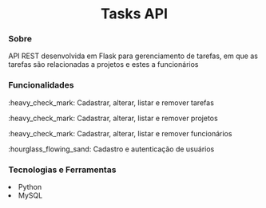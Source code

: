 <h1 align="center">Tasks API</h1>

<h3>Sobre</h3>
<p>API REST desenvolvida em Flask para gerenciamento de tarefas, em que as tarefas são relacionadas a projetos e estes a funcionários</p>

<h3>Funcionalidades</h3>
<p>:heavy_check_mark: Cadastrar, alterar, listar e remover tarefas</p>
<p>:heavy_check_mark: Cadastrar, alterar, listar e remover projetos</p>
<p>:heavy_check_mark: Cadastrar, alterar, listar e remover funcionários</p>
<p>:hourglass_flowing_sand: Cadastro e autenticação de usuários</p>

<h3>Tecnologias e Ferramentas</h3>
<li>Python</li>
<li>MySQL</li>
